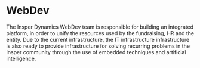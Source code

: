 # WebDev
The Insper Dynamics WebDev team is responsible for building an integrated platform, in order to unify the resources used by the fundraising, HR and the entity. Due to the current infrastructure, the IT infrastructure infrastructure is also ready to provide infrastructure for solving recurring problems in the Insper community through the use of embedded techniques and artificial intelligence.
